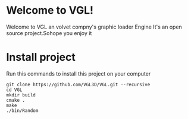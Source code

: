 # Welcome to VGL!

Welcome to VGL an volvet compny's graphic loader Engine It's an open source project.Sohope you enjoy it


# Install project

Run this commands to install this project on your computer
```
git clone https://github.com/VGL3D/VGL.git --recursive
cd VGL
mkdir build
cmake .
make
./bin/Random
```